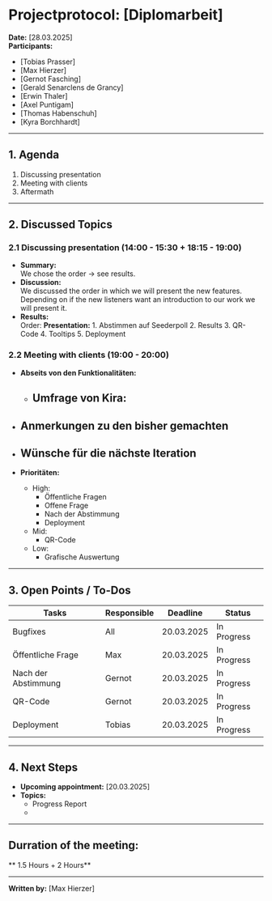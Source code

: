 # Projectprotocol: **[Diplomarbeit]**

**Date:** [28.03.2025]  
**Participants:**  
- [Tobias Prasser]  
- [Max Hierzer]  
- [Gernot Fasching]  
- [Gerald Senarclens de Grancy]  
- [Erwin Thaler]  
- [Axel Puntigam]  
- [Thomas Habenschuh]  
- [Kyra Borchhardt]  

---

## 1. Agenda
1. Discussing presentation
2. Meeting with clients
3. Aftermath

---

## 2. Discussed Topics
### 2.1 Discussing presentation (14:00 - 15:30 + 18:15 - 19:00)
- **Summary:**  
  We chose the order -> see results.
- **Discussion:**  
  We discussed the order in which we will present the new features. Depending on if the new listeners want an introduction to our work we will present it.
- **Results:**  
  Order:
    **Presentation:**
      1. Abstimmen auf Seederpoll
      2. Results
      3. QR-Code
      4. Tooltips
      5. Deployment

### 2.2 Meeting with clients (19:00 - 20:00)
- **Abseits von den Funktionalitäten:**
  - Umfrage von Kira:
    -

- **Anmerkungen zu den bisher gemachten**
  - 

- **Wünsche für die nächste Iteration**  
  - 

- **Prioritäten:**  
  - High:
    - Öffentliche Fragen
    - Offene Frage
    - Nach der Abstimmung
    - Deployment
  - Mid:
    - QR-Code
  - Low: 
    - Grafische Auswertung

---

## 3. Open Points / To-Dos
| Tasks               | Responsible    | Deadline       | Status       |
|---------------------|----------------|----------------|--------------|
| Bugfixes            | All            | 20.03.2025     | In Progress  |
| Öffentliche Frage   | Max            | 20.03.2025     | In Progress  |
| Nach der Abstimmung | Gernot         | 20.03.2025     | In Progress  |
| QR-Code             | Gernot         | 20.03.2025     | In Progress  |
| Deployment          | Tobias         | 20.03.2025     | In Progress  |


---

## 4. Next Steps
- **Upcoming appointment:** [20.03.2025]  
- **Topics:**  
  - Progress Report
  - 

---

## Durration of the meeting:
 ** 1.5 Hours + 2 Hours**

---

**Written by:** [Max Hierzer]

